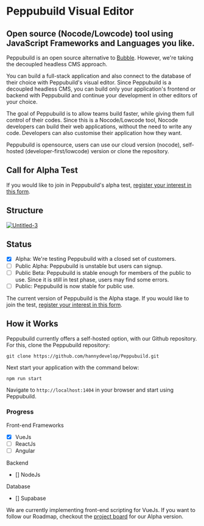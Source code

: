# Peppubuild Visual Editor
## Open source (Nocode/Lowcode) tool using JavaScript Frameworks and Languages you like.

Peppubuild is an open source alternative to [Bubble](https://bubble.io). However, we're taking the decoupled headless CMS approach.

You can build a full-stack application and also connect to the database of their choice with Peppubuild's visual editor. Since Peppubuild is a decoupled headless CMS, you can build only your application's frontend or backend with Peppubuild and continue your development in other editors of your choice. 

The goal of Peppubuild is to allow teams build faster, while giving them full control of their codes. Since this is a Nocode/Lowcode tool, Nocode developers can build their web applications, without the need to write any code. Developers can also customise their application how they want.

Peppubuild is opensource, users can use our cloud version (nocode), self-hosted (developer-first/lowcode) version or clone the repository.

## Call for Alpha Test
If you would like to join in Peppubuild's alpha test, [register your interest in this form](https://docs.google.com/forms/d/e/1FAIpQLSf1qQVoPErBs95Om7U5wnPuPWLm6Xmgvcs6FA1rCxVhpUtcsA/viewform?usp=sf_link).

## Structure
<a href="https://imgbb.com/"><img src="https://i.ibb.co/1dHJH4Y/Untitled-3.png" alt="Untitled-3" border="0"></a>                

## Status
- [x] Alpha: We're testing Peppubuild with a closed set of customers.
- [ ] Public Alpha: Peppubuild is unstable but users can signup. 
- [ ] Public Beta: Peppubuild is stable enough for members of the public to use. Since it is still in test phase, users may find some errors.
- [ ] Public: Peppubuild is now stable for public use.

The current version of Peppubuild is the Alpha stage. If you would like to join the test, [register your interest in this form](https://docs.google.com/forms/d/e/1FAIpQLSf1qQVoPErBs95Om7U5wnPuPWLm6Xmgvcs6FA1rCxVhpUtcsA/viewform?usp=sf_link).

## How it Works
Peppubuild currently offers a self-hosted option, with our Github repository. For this, clone the Peppubuild repository:

```
git clone https://github.com/hannydevelop/Peppubuild.git
```

Next start your application with the command below:

```shell
npm run start
```

Navigate to `http://localhost:1404` in your browser and start using Peppubuild.

### Progress
Front-end Frameworks

- [x] VueJs
- [ ] ReactJs
- [ ] Angular

Backend
- [] NodeJs

Database
- [] Supabase

We are currently implementing front-end scripting for VueJs. If you want to follow our Roadmap, checkout the [project board](https://github.com/users/hannydevelop/projects/1) for our Alpha version.